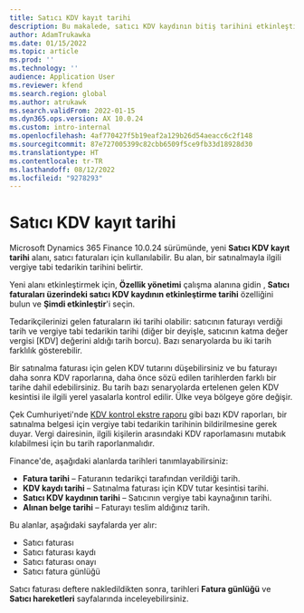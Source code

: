 ```yaml
---
title: Satıcı KDV kayıt tarihi
description: Bu makalede, satıcı KDV kaydının bitiş tarihini etkinleştirme özelliği hakkında bilgi sağlanmaktadır
author: AdamTrukawka
ms.date: 01/15/2022
ms.topic: article
ms.prod: ''
ms.technology: ''
audience: Application User
ms.reviewer: kfend
ms.search.region: global
ms.author: atrukawk
ms.search.validFrom: 2022-01-15
ms.dyn365.ops.version: AX 10.0.24
ms.custom: intro-internal
ms.openlocfilehash: 4af770427f5b19eaf2a129b26d54aeacc6c2f148
ms.sourcegitcommit: 87e727005399c82cbb6509f5ce9fb33d18928d30
ms.translationtype: HT
ms.contentlocale: tr-TR
ms.lasthandoff: 08/12/2022
ms.locfileid: "9278293"
---
```

# <a name="date-of-vendor-vat-register"></a>Satıcı KDV kayıt tarihi

Microsoft Dynamics 365 Finance 10.0.24 sürümünde, yeni **Satıcı KDV kayıt tarihi** alanı, satıcı faturaları için kullanılabilir. Bu alan, bir satınalmayla ilgili vergiye tabi tedarikin tarihini belirtir.

Yeni alanı etkinleştirmek için, **Özellik yönetimi** çalışma alanına gidin , **Satıcı faturaları üzerindeki satıcı KDV kaydının etkinleştirme tarihi** özelliğini bulun ve **Şimdi etkinleştir**'i seçin.

Tedarikçilerinizi gelen faturaların iki tarihi olabilir: satıcının faturayı verdiği tarih ve vergiye tabi tedarikin tarihi (diğer bir deyişle, satıcının katma değer vergisi [KDV] değerini aldığı tarih borcu). Bazı senaryolarda bu iki tarih farklılık gösterebilir.

Bir satınalma faturası için gelen KDV tutarını düşebilirsiniz ve bu faturayı daha sonra KDV raporlarına, daha önce sözü edilen tarihlerden farklı bir tarihe dahil edebilirsiniz. Bu tarih bazı senaryolarda ertelenen gelen KDV kesintisi ile ilgili yerel yasalarla kontrol edilir. Ülke veya bölgeye göre değişir.

Çek Cumhuriyeti'nde [KDV kontrol ekstre raporu](emea-cze-vat-declaration-tax-declaration-model.md#vat-control-statement) gibi bazı KDV raporları, bir satınalma belgesi için vergiye tabi tedarikin tarihinin bildirilmesine gerek duyar. Vergi dairesinin, ilgili kişilerin arasındaki KDV raporlamasını mutabık kılabilmesi için bu tarih raporlanmalıdır.

Finance'de, aşağıdaki alanlarda tarihleri tanımlayabilirsiniz:

- **Fatura tarihi** – Faturanın tedarikçi tarafından verildiği tarih.
- **KDV kaydı tarihi** – Satınalma faturası için KDV tutar kesintisi tarihi.
- **Satıcı KDV kaydının tarihi** – Satıcının vergiye tabi kaynağının tarihi.
- **Alınan belge tarihi** – Faturayı teslim aldığınız tarih.

Bu alanlar, aşağıdaki sayfalarda yer alır:

- Satıcı faturası
- Satıcı faturası kaydı
- Satıcı faturası onayı
- Satıcı fatura günlüğü

Satıcı faturası deftere nakledildikten sonra, tarihleri **Fatura günlüğü** ve **Satıcı hareketleri** sayfalarında inceleyebilirsiniz.
